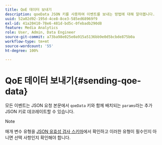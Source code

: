 ```yaml
---
title: QoE 데이터 보내기
description: qoeData JSON 키를 사용하여 이벤트를 보내는 방법에 대해 알아봅니다.
uuid: 52a02d92-195d-4ce8-8ce3-585ed68969f9
exl-id: 41a20410-78e6-481d-bd5c-0febadb290d8
feature: Media Analytics
role: User, Admin, Data Engineer
source-git-commit: a73ba98e025e0a915a5136bb9e0d5bcbde875b0a
workflow-type: tm+mt
source-wordcount: '55'
ht-degree: 100%

---
```


# QoE 데이터 보내기{#sending-qoe-data}

모든 이벤트는 JSON 요청 본문에서 `qoeData` 키와 함께 배치되는 `params`라는 추가 JSON 키로 데코레이트할 수 있습니다.

>[!NOTE]
>
>매개 변수 유형을 [JSON 유효성 검사 스키마](mc-api-validate-reqs.md)에서 확인하고 이러한 유형이 필수인지 아니면 선택 사항인지 확인해야 합니다.
